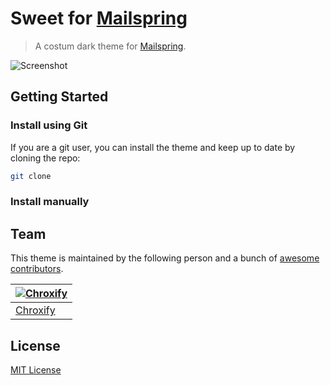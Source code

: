 # Sweet for [Mailspring](https://github.com/Foundry376/Mailspring)

> A costum dark theme for [Mailspring](https://github.com/Foundry376/Mailspring).

![Screenshot](./screenshot.png)

## Getting Started

### Install using Git 
If you are a git user, you can install the theme and keep up to date by cloning the repo:
   ```sh
   git clone 
   ```

### Install manually

## Team

This theme is maintained by the following person and a bunch of [awesome contributors](https://github.com/dracula/mailspring/graphs/contributors).

[![Chroxify](https://avatars.githubusercontent.com/chroxify?v=3&s=70)](https://github.com/chroxify) | 
--- | 
[Chroxify](https://github.com/chroxify) |

## License

[MIT License](./LICENSE)
